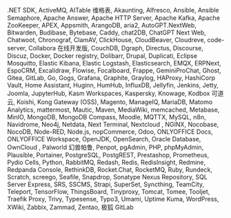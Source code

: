 .NET SDK, ActiveMQ, AITable 维格表, Akaunting, Alfresco, Ansible, Ansible Semaphore, Apache Answer, Apache HTTP Server, Apache Kafka, Apache ZooKeeper, APEX, Appsmith, ArangoDB, aria2, AutoGPT.NextWeb, Bitwarden, Budibase, Bytebase, Caddy, chat2DB, ChatGPT Next Web, Chatwoot, Chronograf, ClamAV, ClickHouse, CloudBeaver, Cloudreve, code-server, Collabora 在线开发版, CouchDB, Dgraph, Directus, Discourse, Discuz, Docker, Docker registry, Dolibarr, Drupal, Duplicati, Eclipse Mosquitto, Elastic Kibana, Elastic Logstash, Elasticsearch, EMQX, ERPNext, EspoCRM, Excalidraw, Flowise, Focalboard, Frappe, GeminiProChat, Ghost, Gitea, GitLab, Go, Gogs, Grafana, Graphite, Graylog, HAProxy, HashiCorp Vault, Home Assistant, Huginn, HumHub, InfluxDB, Jellyfin, Jenkins, Jetty, Joomla, JupyterHub, Kasm Workspaces, Kaspersky, Knowage, Kodbox 可道云, Koishi, Kong Gateway (OSS), Magento, ManageIQ, MariaDB, Matomo Analytics, mattermost, Mautic, Maven, MediaWiki, memcached, Metabase, MinIO, MongoDB, MongoDB Compass, Moodle, MQTTX, MySQL, n8n, Navidrome, Neo4j, Netdata, Next Terminal, Nextcloud , NGINX, Nocobase, NocoDB, Node-RED, Node.js, nopCommerce, Odoo, ONLYOFFICE Docs, ONLYOFFICE Workspace, OpenJDK, OpenSearch, Oracle Database, OwnCloud , Palworld 幻兽帕鲁, Penpot, pgAdmin, PHP, phpMyAdmin, Plausible, Portainer, PostgreSQL, PostgREST, Prestashop, Prometheus, Pydio Cells, Python, RabbitMQ, Redash, Redis, RedisInsight, Redmine, Redpanda Console, RethinkDB, Rocket.Chat, RocketMQ, Ruby, Rundeck, Scratch, screego, Seafile, Snapdrop, Sonatype Nexus Repository, SQL Server Express, SRS, SSCMS, Strapi, SuperSet, Syncthing, TeamCity, Teleport, TensorFlow, ThingsBoard, Tinyproxy, Tomcat, Tomee, Tooljet, Traefik Proxy, Trivy, Typesense, Typo3, Umami, Uptime Kuma, WordPress, XWiki, Zabbix, Zammad, Zentao, 极狐 GitLab
